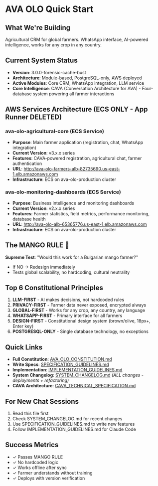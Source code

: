 # AVA OLO Quick Start

## What We're Building
Agricultural CRM for global farmers. WhatsApp interface, AI-powered intelligence, works for any crop in any country.

## Current System Status
- **Version**: 3.0.0-forensic-cache-bust
- **Architecture**: Module-based, PostgreSQL-only, AWS deployed
- **Active Modules**: Core CRM, WhatsApp integration, LLM service
- **Core Intelligence**: CAVA (Conversation Architecture for AVA) - Four-database system powering all farmer interactions

## AWS Services Architecture (ECS ONLY - App Runner DELETED)
### **ava-olo-agricultural-core** (ECS Service)
- **Purpose**: Main farmer application (registration, chat, WhatsApp integration)
- **Current Version**: v3.x.x series
- **Features**: CAVA-powered registration, agricultural chat, farmer authentication
- **URL**: http://ava-olo-farmers-alb-82735690.us-east-1.elb.amazonaws.com
- **Infrastructure**: ECS on ava-olo-production cluster

### **ava-olo-monitoring-dashboards** (ECS Service)
- **Purpose**: Business intelligence and monitoring dashboards
- **Current Version**: v2.x.x series  
- **Features**: Farmer statistics, field metrics, performance monitoring, database health
- **URL**: http://ava-olo-alb-65365776.us-east-1.elb.amazonaws.com
- **Infrastructure**: ECS on ava-olo-production cluster

## The MANGO RULE 🥭
**Supreme Test**: "Would this work for a Bulgarian mango farmer?"
- If NO → Redesign immediately
- Tests global scalability, no hardcoding, cultural neutrality

## Top 6 Constitutional Principles

1. **LLM-FIRST** - AI makes decisions, not hardcoded rules
2. **PRIVACY-FIRST** - Farmer data never exposed, encrypted always
3. **GLOBAL-FIRST** - Works for any crop, any country, any language
4. **WHATSAPP-FIRST** - Primary interface for all farmers
5. **DESIGN-FIRST** - Constitutional design system (brown/olive, 18px+, Enter key)
6. **POSTGRESQL-ONLY** - Single database technology, no exceptions

## Quick Links
- **Full Constitution**: [AVA_OLO_CONSTITUTION.md](AVA_OLO_CONSTITUTION.md)
- **Write Specs**: [SPECIFICATION_GUIDELINES.md](SPECIFICATION_GUIDELINES.md)
- **Implementation**: [IMPLEMENTATION_GUIDELINES.md](IMPLEMENTATION_GUIDELINES.md)
- **System Changelog**: [SYSTEM_CHANGELOG.md](SYSTEM_CHANGELOG.md) *(ALL changes - deployments + refactoring)*
- **CAVA Architecture**: [CAVA_TECHNICAL_SPECIFICATION.md](CAVA_TECHNICAL_SPECIFICATION.md)

## For New Chat Sessions
1. Read this file first
2. Check SYSTEM_CHANGELOG.md for recent changes
3. Use SPECIFICATION_GUIDELINES.md to write new features
4. Follow IMPLEMENTATION_GUIDELINES.md for Claude Code

## Success Metrics
- ✓ Passes MANGO RULE
- ✓ No hardcoded logic
- ✓ Works offline after sync
- ✓ Farmer understands without training
- ✓ Deploys with version verification